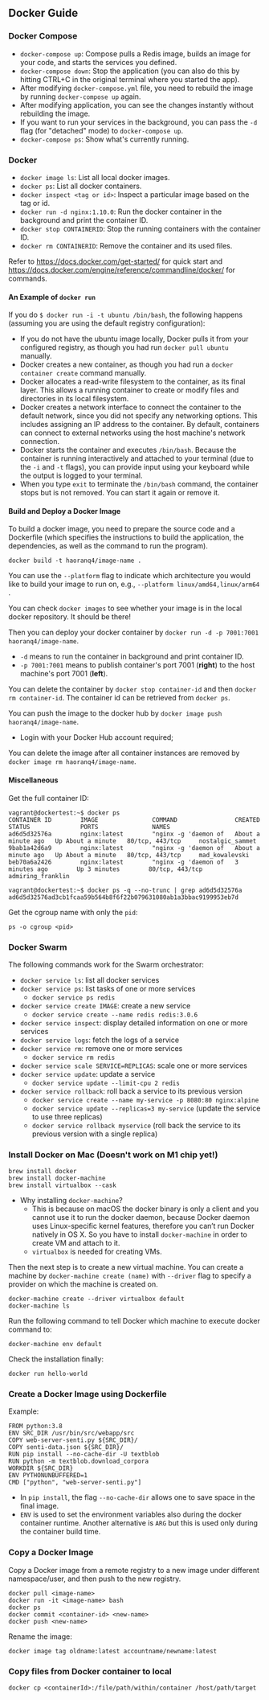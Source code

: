 ## Docker Guide

### Docker Compose

- `docker-compose up`: Compose pulls a Redis image, builds an image for your code, and starts the services you defined.
- `docker-compose down`: Stop the application (you can also do this by hitting CTRL+C in the original terminal where you started the app).
- After modifying `docker-compose.yml` file, you need to rebuild the image by running `docker-compose up` again.
- After modifying application, you can see the changes instantly without rebuilding the image.
- If you want to run your services in the background, you can pass the `-d` flag (for "detached" mode) to `docker-compose up`.
- `docker-compose ps`: Show what's currently running.

### Docker

- `docker image ls`: List all local docker images.
- `docker ps`: List all docker containers.
- `docker inspect <tag or id>`: Inspect a particular image based on the tag or id.
- `docker run -d nginx:1.10.0`: Run the docker container in the background and print the container ID.
- `docker stop CONTAINERID`: Stop the running containers with the container ID.
- `docker rm CONTAINERID`: Remove the container and its used files.

Refer to https://docs.docker.com/get-started/ for quick start and https://docs.docker.com/engine/reference/commandline/docker/ for commands.

#### An Example of `docker run`

If you do `$ docker run -i -t ubuntu /bin/bash`, the following happens (assuming you are using the default registry configuration):

- If you do not have the ubuntu image locally, Docker pulls it from your configured registry, as though you had run `docker pull ubuntu` manually.
- Docker creates a new container, as though you had run a `docker container create` command manually.
- Docker allocates a read-write filesystem to the container, as its final layer. This allows a running container to create or modify files and directories in its local filesystem.
- Docker creates a network interface to connect the container to the default network, since you did not specify any networking options. This includes assigning an IP address to the container. By default, containers can connect to external networks using the host machine's network connection.
- Docker starts the container and executes `/bin/bash`. Because the container is running interactively and attached to your terminal (due to the `-i` and `-t` flags), you can provide input using your keyboard while the output is logged to your terminal.
- When you type `exit` to terminate the `/bin/bash` command, the container stops but is not removed. You can start it again or remove it.

#### Build and Deploy a Docker Image

To build a docker image, you need to prepare the source code and a Dockerfile (which specifies the instructions to build the application, the dependencies, as well as the command to run the program).

```
docker build -t haoranq4/image-name .
```

You can use the `--platform` flag to indicate which architecture you would like to build your image to run on, e.g., `--platform linux/amd64,linux/arm64 `.

You can check `docker images` to see whether your image is in the local docker repository. It should be there!

Then you can deploy your docker container by `docker run -d -p 7001:7001 haoranq4/image-name`.

- `-d` means to run the container in background and print container ID.
- `-p 7001:7001` means to publish container's port 7001 (**right**) to the host machine's port 7001 (**left**).

You can delete the container by `docker stop container-id` and then `docker rm container-id`. The container id can be retrieved from `docker ps`.

You can push the image to the docker hub by `docker image push haoranq4/image-name`.
- Login with your Docker Hub account required;

You can delete the image after all container instances are removed by `docker image rm haoranq4/image-name`.

#### Miscellaneous

Get the full container ID:

```
vagrant@dockertest:~$ docker ps
CONTAINER ID        IMAGE               COMMAND                CREATED              STATUS              PORTS               NAMES
ad6d5d32576a        nginx:latest        "nginx -g 'daemon of   About a minute ago   Up About a minute   80/tcp, 443/tcp     nostalgic_sammet
9bab1a42d6a9        nginx:latest        "nginx -g 'daemon of   About a minute ago   Up About a minute   80/tcp, 443/tcp     mad_kowalevski
beb70a6a2426        nginx:latest        "nginx -g 'daemon of   3 minutes ago        Up 3 minutes        80/tcp, 443/tcp     admiring_franklin

vagrant@dockertest:~$ docker ps -q --no-trunc | grep ad6d5d32576a
ad6d5d32576ad3cb1fcaa59b564b8f6f22b079631080ab1a3bbac9199953eb7d
```

Get the cgroup name with only the `pid`:

```
ps -o cgroup <pid>
```

### Docker Swarm

The following commands work for the Swarm orchestrator:

- `docker service ls`: list all docker services
- `docker service ps`: list tasks of one or more services
  - `docker service ps redis`
- `docker service create IMAGE`: create a new service
  - `docker service create --name redis redis:3.0.6`
- `docker service inspect`: display detailed information on one or more services
- `docker service logs`: fetch the logs of a service
- `docker service rm`: remove one or more services
  - `docker service rm redis`
- `docker service scale SERVICE=REPLICAS`: scale one or more services
- `docker service update`: update a service
  - `docker service update --limit-cpu 2 redis`
- `docker service rollback`: roll back a service to its previous version
  - `docker service create --name my-service -p 8080:80 nginx:alpine`
  - `docker service update --replicas=3 my-service` (update the service to use three replicas)
  - `docker service rollback myservice` (roll back the service to its previous version with a single replica)

### Install Docker on Mac (Doesn't work on M1 chip yet!)

```
brew install docker
brew install docker-machine
brew install virtualbox --cask
```

- Why installing `docker-machine`?
    - This is because on macOS the docker binary is only a client and you cannot use it to run the docker daemon, because Docker daemon uses Linux-specific kernel features, therefore you can’t run Docker natively in OS X. So you have to install `docker-machine` in order to create VM and attach to it.
    - `virtualbox` is needed for creating VMs.

Then the next step is to create a new virtual machine. You can create a machine by `docker-machine create (name)` with `--driver` flag to specify a provider on which the machine is created on.

```
docker-machine create --driver virtualbox default
docker-machine ls
```

Run the following command to tell Docker which machine to execute docker command to:

```
docker-machine env default
```

Check the installation finally:

```
docker run hello-world
```

### Create a Docker Image using Dockerfile

Example:

```
FROM python:3.8
ENV SRC_DIR /usr/bin/src/webapp/src
COPY web-server-senti.py ${SRC_DIR}/
COPY senti-data.json ${SRC_DIR}/
RUN pip install --no-cache-dir -U textblob
RUN python -m textblob.download_corpora
WORKDIR ${SRC_DIR}
ENV PYTHONUNBUFFERED=1
CMD ["python", "web-server-senti.py"]
```

- In `pip install`, the flag `--no-cache-dir` allows one to save space in the final image.
- `ENV` is used to set the environment variables also during the docker container runtime. Another alternative is `ARG` but this is used only during the container build time.

### Copy a Docker Image

Copy a Docker image from a remote registry to a new image under different namespace/user, and then push to the new registry.

```
docker pull <image-name>
docker run -it <image-name> bash
docker ps
docker commit <container-id> <new-name>
docker push <new-name>
```

Rename the image:

```
docker image tag oldname:latest accountname/newname:latest
```

### Copy files from Docker container to local

```
docker cp <containerId>:/file/path/within/container /host/path/target
```
